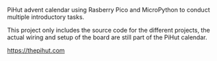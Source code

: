 PiHut advent calendar using Rasberry Pico and MicroPython to conduct multiple introductory tasks.

This project only includes the source code for the different projects, the actual wiring and setup of the board are still part of the PiHut calendar.  


https://thepihut.com